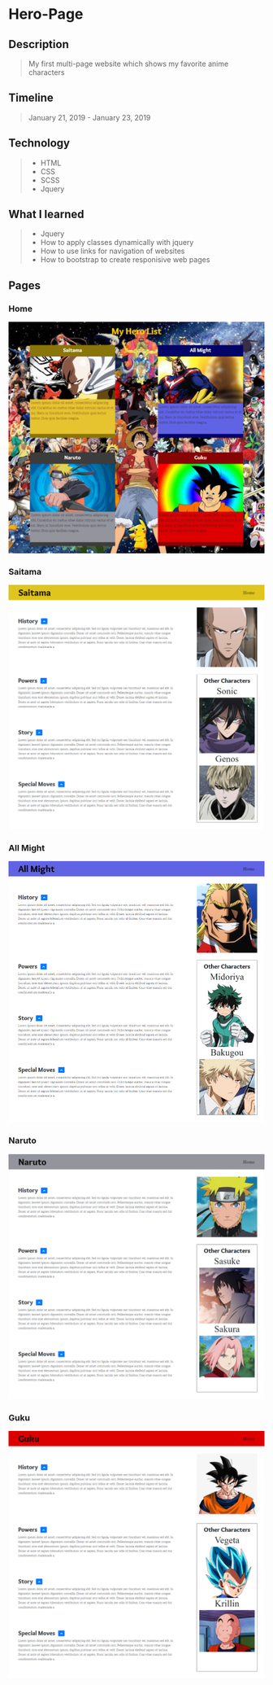 # Hero-Page

## Description

> My first multi-page website which shows my favorite anime characters

## Timeline

> January 21, 2019 - January 23, 2019

## Technology

> * HTML
> * CSS
> * SCSS
> * Jquery

## What I learned

> * Jquery
> * How to apply classes dynamically with jquery
> * How to use links for navigation of websites
> * How to bootstrap to create responisive web pages

## Pages

### Home

![Home Page](./Home.png)

### Saitama

![Saitama](./Saitama.png)

### All Might

![All Might](./AllMight.png)

### Naruto

![Naruto](./Naruto.png)

### Guku

![Guku](./Guku.png)